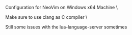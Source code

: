 Configuration for NeoVim on Windows x64 Machine \

Make sure to use clang as C compiler \

Still some issues with the lua-language-server sometimes

